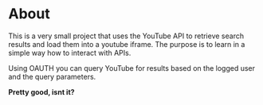 # About
This is a very small project that uses the YouTube API to retrieve search results and load them into a youtube iframe. The purpose is to learn in a simple way how to interact with APIs.

Using OAUTH you can query YouTube for results based on the logged user and the query parameters.

**Pretty good, isnt it?**
